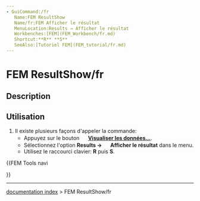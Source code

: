 ```yaml
---
- GuiCommand:/fr
   Name:FEM ResultShow
   Name/fr:FEM Afficher le résultat
   MenuLocation:Results → Afficher le résultat
   Workbenches:[FEM](FEM_Workbench/fr.md)
   Shortcut:**R** **S**
   SeeAlso:[Tutoriel FEM](FEM_tutorial/fr.md)
---
```


# FEM ResultShow/fr

## Description

## Utilisation

1.  Il existe plusieurs façons d\'appeler la commande:
    -   Appuyez sur le bouton **<img src="images/FEM_ResultShow.svg" width=16px> [Visualiser les données...](FEM_ResultShow/fr.md)**.
    -   Sélectionnez l\'option **Results → <img src="images/FEM_ResultShow.svg" width=16px> Afficher le résultat** dans le menu.
    -   Utilisez le raccourci clavier: **R** puis **S**.





{{FEM Tools navi

}}

---
[documentation index](../README.md) > FEM ResultShow/fr
